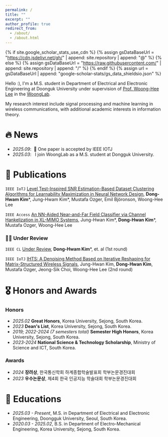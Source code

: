 ```yaml
---
permalink: /
title: ""
excerpt: ""
author_profile: true
redirect_from: 
  - /about/
  - /about.html
---
```


{% if site.google_scholar_stats_use_cdn %}
{% assign gsDataBaseUrl = "https://cdn.jsdelivr.net/gh/" | append: site.repository | append: "@" %}
{% else %}
{% assign gsDataBaseUrl = "https://raw.githubusercontent.com/" | append: site.repository | append: "/" %}
{% endif %}
{% assign url = gsDataBaseUrl | append: "google-scholar-stats/gs_data_shieldsio.json" %}

<span class='anchor' id='about-me'></span>

Hello :), I'm a M.S. student in Department of Electrical and Electronic Engineering at Doonguk University under supervision of [Prof. Woong-Hee Lee](https://scholar.google.co.kr/citations?user=45Y7T0UAAAAJ&hl=ko&oi=ao) in the [WoongLab](https://sites.google.com/view/woonglab/home).

My research interest include signal processing and machine learning in wireless communications, with additional academic interests in information theory.


# 🔥 News
- *2025.09*: &nbsp;🎉 One paper is accepted by IEEE IOTJ
- *2025.03*: &nbsp; I join WoongLab as a M.S. student at Dongguk University.

# 📝 Publications 

 ``IEEE IoTJ`` [Level Test-Inspired SNR Estimation-Based Dataset Clustering Algorithms for Learnability Maximization in Neural Network Design](), **Dong-Hwam Kim***, Jung-Hwam Kim*, Mustafa Ozger, Emil Björonson, Woong-Hee Lee

``IEEE Access`` [An NN-Aided Near-and-Far Field Classifier via Channel Hankelization in XL-MIMO Systems](), Jung-Hwan Kim*, **Dong-Hwan Kim***, Mustafa Ozger, Woong-Hee Lee

### 🤦‍♂️ Under Review

`IEEE CL` [Under Review](), **Dong-Hwam Kim***, et. al (1st round)

`IEEE IoTJ` [IHTS: A Denoising Method Based on Iterative Reshaping for Matrix-Structured Wireless Signals](), Jung-Hwan Kim, **Dong-Hwan Kim**, Mustafa Ozger, Jeong-Sik Choi, Woong-Hee Lee (2nd round)


# 🎖 Honors and Awards

### Honors
- *2025.02* **Great Honors**, Korea University, Sejong, South Korea.
- *2023* **Dean's List**, Korea University, Sejong, South Korea.
- *2019; 2022-2024 (7 semesters total)* **Semester High Honors**, Korea University, Sejong, South Korea.
- *2023-2024* **National Science & Technology Scholarship**, Ministry of Science and ICT, South Korea.

### Awards
- *2024* **장려상**, 한국통신학회 하계종합학술발표회 학부논문경진대회
- *2023* **우수논문상**, 제4회 한국 인공지능 학술대회 학부논문경진대회

# 📖 Educations
- *2025.03 - Present*, M.S. in Department of Electrical and Electronic Engineering, Doongguk University, Seoul, South Korea.
- *2020.03 - 2025.02*, B.S. in Department of Electro-Mechanical Engineering, Korea University, Sejong, South Korea.

<!-- # 💬 Invited Talks
- *2021.06*, Lorem ipsum dolor sit amet, consectetur adipiscing elit. Vivamus ornare aliquet ipsum, ac tempus justo dapibus sit amet. 
- *2021.03*, Lorem ipsum dolor sit amet, consectetur adipiscing elit. Vivamus ornare aliquet ipsum, ac tempus justo dapibus sit amet.  \| [\[video\]](https://github.com/)

# 💻 Internships
- *2019.05 - 2020.02*, [Lorem](https://github.com/), China. -->